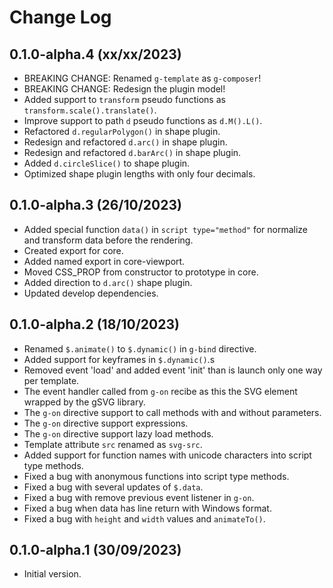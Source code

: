 # Change Log

## 0.1.0-alpha.4 (xx/xx/2023)

- BREAKING CHANGE: Renamed `g-template` as `g-composer`! 
- BREAKING CHANGE: Redesign the plugin model!
- Added support to `transform` pseudo functions as `transform.scale().translate()`.
- Improve support to path `d` pseudo functions as `d.M().L()`.
- Refactored `d.regularPolygon()` in shape plugin.
- Redesign and refactored `d.arc()` in shape plugin.
- Redesign and refactored `d.barArc()` in shape plugin.
- Added `d.circleSlice()` to shape plugin.
- Optimized shape plugin lengths with only four decimals.

## 0.1.0-alpha.3 (26/10/2023)

- Added special function `data()` in `script type="method"` for normalize and transform data before
  the rendering.
- Created export for core.
- Added named export in core-viewport.
- Moved CSS_PROP from constructor to prototype in core.
- Added direction to `d.arc()` shape plugin.
- Updated develop dependencies.

## 0.1.0-alpha.2 (18/10/2023)

- Renamed `$.animate()` to `$.dynamic()` in `g-bind` directive.
- Added support for keyframes in `$.dynamic()`.s
- Removed event 'load' and added event 'init' than is launch only one way per template.
- The event handler called from `g-on` recibe as this the SVG element wrapped by the gSVG library. 
- The `g-on` directive support to call methods with and without parameters.
- The `g-on` directive support expressions.
- The `g-on` directive support lazy load methods.
- Template attribute `src` renamed as `svg-src`.
- Added support for function names with unicode characters into script type methods.
- Fixed a bug with anonymous functions into script type methods.
- Fixed a bug with several updates of `$.data`.
- Fixed a bug with remove previous event listener in `g-on`. 
- Fixed a bug when data has line return with Windows format.
- Fixed a bug with `height` and `width` values and `animateTo()`.

## 0.1.0-alpha.1 (30/09/2023)

- Initial version.